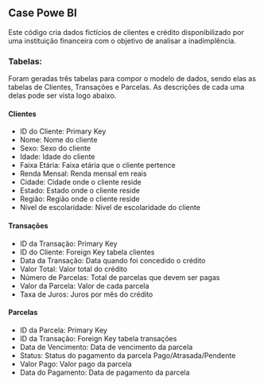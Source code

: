 ## Case Powe BI

Este código cria dados fictícios de clientes e crédito disponibilizado por uma instituição financeira com o objetivo de analisar a inadimplência.

### Tabelas:
Foram geradas três tabelas para compor o modelo de dados, sendo elas as tabelas de Clientes, Transações e Parcelas. As descrições de cada uma delas pode ser vista logo abaixo.

#### Clientes

* ID do Cliente: Primary Key
* Nome: Nome do cliente
* Sexo: Sexo do cliente
* Idade: Idade do cliente
* Faixa Etária: Faixa etária que o cliente pertence
* Renda Mensal: Renda mensal em reais
* Cidade: Cidade onde o cliente reside
* Estado: Estado onde o cliente reside
* Região: Região onde o cliente reside
* Nível de escolaridade: Nível de escolaridade do cliente

#### Transações
* ID da Transação: Primary Key
* ID do Cliente: Foreign Key tabela clientes
* Data da Transação: Data quando foi concedido o crédito
* Valor Total: Valor total do crédito
* Número de Parcelas: Total de parcelas que devem ser pagas
* Valor da Parcela: Valor de cada parcela
* Taxa de Juros: Juros por mês do crédito

#### Parcelas
* ID da Parcela: Primary Key
* ID da Transação: Foreign Key tabela transações
* Data de Vencimento: Data de vencimento da parcela
* Status: Status do pagamento da parcela Pago/Atrasada/Pendente
* Valor Pago: Valor pago da parcela
* Data do Pagamento: Data de pagamento da parcela